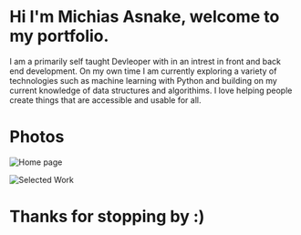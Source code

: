 # Hi I'm Michias Asnake, welcome to my portfolio.

I am a primarily self taught Devleoper with in an intrest in front and back end development. On my own time I am currently exploring a variety of technologies such as machine learning with Python and building on my current knowledge of data structures and algorithims. I love helping people create things that are accessible and usable for all.

# Photos
![Home page](https://user-images.githubusercontent.com/113400872/212500917-9825fe2d-799f-41c3-b682-75e77dd984bd.PNG)

![Selected Work](https://user-images.githubusercontent.com/113400872/212500973-90f28424-69f1-4dbf-880b-654a8d8db601.PNG)

# Thanks for stopping by :)
